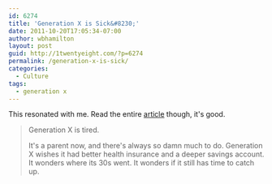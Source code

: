 ```yaml
---
id: 6274
title: 'Generation X is Sick&#8230;'
date: 2011-10-20T17:05:34-07:00
author: wbhamilton
layout: post
guid: http://1twentyeight.com/?p=6274
permalink: /generation-x-is-sick/
categories:
  - Culture
tags:
  - generation x
---
```

This resonated with me. Read the entire [article](http://gizmodo.com/5851062/generation-x-is-sick-of-your-bullshit) though, it's good.

> Generation X is tired.
>
> It's a parent now, and there's always so damn much to do. Generation X wishes it had better health insurance and a deeper savings account. It wonders where its 30s went. It wonders if it still has time to catch up.
